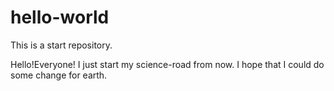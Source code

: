 # hello-world
This is a start repository.

Hello!Everyone!
I just start my science-road from now.
I hope that I could do some change for earth.
